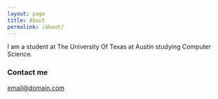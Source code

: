 ```yaml
---
layout: page
title: About
permalink: /about/
---
```


I am a student at The University Of Texas at Austin studying Computer Science.

### Contact me

[email@domain.com](mailto:naveen.rajshekhar@utexas.edu)
